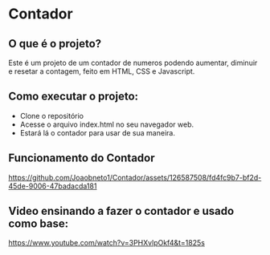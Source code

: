 # Contador


## O que é o projeto?
Este é um projeto de um contador de numeros podendo aumentar, diminuir e resetar a contagem, feito em HTML, CSS e Javascript.

##  Como executar o projeto:
- Clone o repositório
- Acesse o arquivo index.html no seu navegador web.
- Estará lá o contador para usar de sua maneira.

## Funcionamento do Contador
https://github.com/Joaobneto1/Contador/assets/126587508/fd4fc9b7-bf2d-45de-9006-47badacda181

## Video ensinando a fazer o contador e usado como base:

https://www.youtube.com/watch?v=3PHXvlpOkf4&t=1825s
